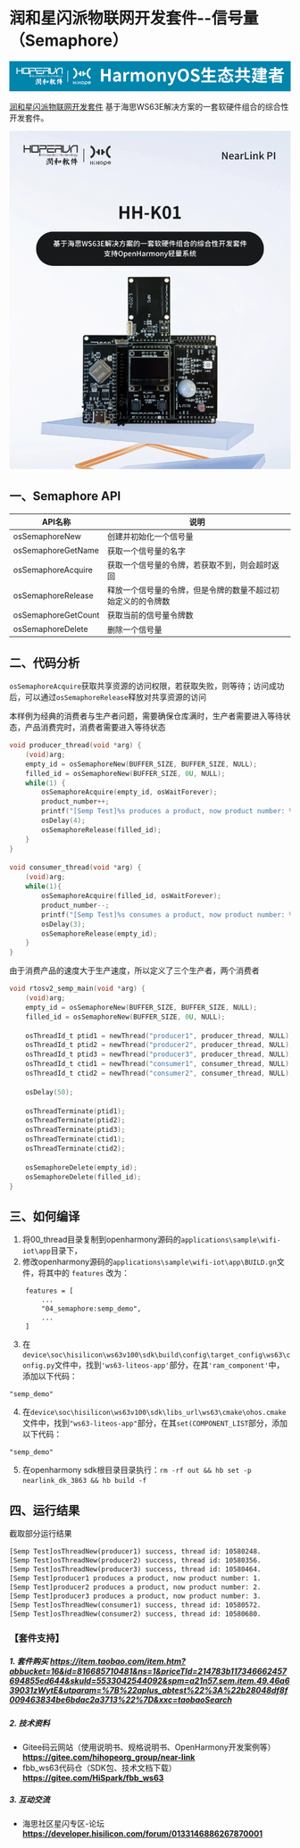 # 润和星闪派物联网开发套件--信号量（Semaphore）

![hihope_illustration](../../Image/hihope_illustration.png)

[润和星闪派物联网开发套件](https://item.taobao.com/item.htm?abbucket=16&id=816685710481&ns=1&priceTId=214783b117346662457694855ed644&skuId=5533042544092&spm=a21n57.sem.item.49.46a639031zWytE&utparam=%7B%22aplus_abtest%22%3A%22b28048df8f009463834be6bdac2a3713%22%7D&xxc=taobaoSearch) 基于海思WS63E解决方案的一套软硬件组合的综合性开发套件。

![wifi_iot](../../Image/HH-K01.png)

## 一、Semaphore API

| API名称             | 说明                                                         |
| ------------------- | ------------------------------------------------------------ |
| osSemaphoreNew      | 创建并初始化一个信号量                                       |
| osSemaphoreGetName  | 获取一个信号量的名字                                         |
| osSemaphoreAcquire  | 获取一个信号量的令牌，若获取不到，则会超时返回               |
| osSemaphoreRelease  | 释放一个信号量的令牌，但是令牌的数量不超过初始定义的的令牌数 |
| osSemaphoreGetCount | 获取当前的信号量令牌数                                       |
| osSemaphoreDelete   | 删除一个信号量                                               |

## 二、代码分析

`osSemaphoreAcquire`获取共享资源的访问权限，若获取失败，则等待；访问成功后，可以通过`osSemaphoreRelease`释放对共享资源的访问

本样例为经典的消费者与生产者问题，需要确保仓库满时，生产者需要进入等待状态，产品消费完时，消费者需要进入等待状态

```c
void producer_thread(void *arg) {
    (void)arg;
    empty_id = osSemaphoreNew(BUFFER_SIZE, BUFFER_SIZE, NULL);
    filled_id = osSemaphoreNew(BUFFER_SIZE, 0U, NULL);
    while(1) {
        osSemaphoreAcquire(empty_id, osWaitForever);
        product_number++;
        printf("[Semp Test]%s produces a product, now product number: %d.\r\n", osThreadGetName(osThreadGetId()), product_number);
        osDelay(4);
        osSemaphoreRelease(filled_id);
    }
}

void consumer_thread(void *arg) {
    (void)arg;
    while(1){
        osSemaphoreAcquire(filled_id, osWaitForever);
        product_number--;
        printf("[Semp Test]%s consumes a product, now product number: %d.\r\n", osThreadGetName(osThreadGetId()), product_number);
        osDelay(3);
        osSemaphoreRelease(empty_id);
    }
}
```

由于消费产品的速度大于生产速度，所以定义了三个生产者，两个消费者

```c
void rtosv2_semp_main(void *arg) {
    (void)arg;
    empty_id = osSemaphoreNew(BUFFER_SIZE, BUFFER_SIZE, NULL);
    filled_id = osSemaphoreNew(BUFFER_SIZE, 0U, NULL);
 
    osThreadId_t ptid1 = newThread("producer1", producer_thread, NULL);
    osThreadId_t ptid2 = newThread("producer2", producer_thread, NULL);
    osThreadId_t ptid3 = newThread("producer3", producer_thread, NULL);
    osThreadId_t ctid1 = newThread("consumer1", consumer_thread, NULL);
    osThreadId_t ctid2 = newThread("consumer2", consumer_thread, NULL);

    osDelay(50);

    osThreadTerminate(ptid1);
    osThreadTerminate(ptid2);
    osThreadTerminate(ptid3);
    osThreadTerminate(ctid1);
    osThreadTerminate(ctid2);

    osSemaphoreDelete(empty_id);
    osSemaphoreDelete(filled_id);
}
```



## 三、如何编译

1. 将00_thread目录复制到openharmony源码的`applications\sample\wifi-iot\app`目录下，
2. 修改openharmony源码的`applications\sample\wifi-iot\app\BUILD.gn`文件，将其中的 `features` 改为：

```
    features = [
        ...
        "04_semaphore:semp_demo",
        ...
    ]
```
3. 在`device\soc\hisilicon\ws63v100\sdk\build\config\target_config\ws63\config.py`文件中，找到`'ws63-liteos-app'`部分，在其`'ram_component'`中，添加以下代码：
```
"semp_demo"
```

4. 在`device\soc\hisilicon\ws63v100\sdk\libs_url\ws63\cmake\ohos.cmake`文件中，找到`"ws63-liteos-app"`部分，在其`set(COMPONENT_LIST`部分，添加以下代码：
```
"semp_demo"
```
5. 在openharmony sdk根目录目录执行：`rm -rf out && hb set -p nearlink_dk_3863 && hb build -f`

## 四、运行结果

截取部分运行结果

```
[Semp Test]osThreadNew(producer1) success, thread id: 10580248.
[Semp Test]osThreadNew(producer2) success, thread id: 10580356.
[Semp Test]osThreadNew(producer3) success, thread id: 10580464.
[Semp Test]producer1 produces a product, now product number: 1.
[Semp Test]producer2 produces a product, now product number: 2.
[Semp Test]producer3 produces a product, now product number: 3.
[Semp Test]osThreadNew(consumer1) success, thread id: 10580572.
[Semp Test]osThreadNew(consumer2) success, thread id: 10580680.
```

### 【套件支持】

##### 1. 套件购买  https://item.taobao.com/item.htm?abbucket=16&id=816685710481&ns=1&priceTId=214783b117346662457694855ed644&skuId=5533042544092&spm=a21n57.sem.item.49.46a639031zWytE&utparam=%7B%22aplus_abtest%22%3A%22b28048df8f009463834be6bdac2a3713%22%7D&xxc=taobaoSearch

##### 2. 技术资料

- Gitee码云网站（使用说明书、规格说明书、OpenHarmony开发案例等） **https://gitee.com/hihopeorg_group/near-link**
- fbb_ws63代码仓（SDK包、技术文档下载）**https://gitee.com/HiSpark/fbb_ws63**

##### 3. 互动交流
- 海思社区星闪专区-论坛 **https://developer.hisilicon.com/forum/0133146886267870001**

